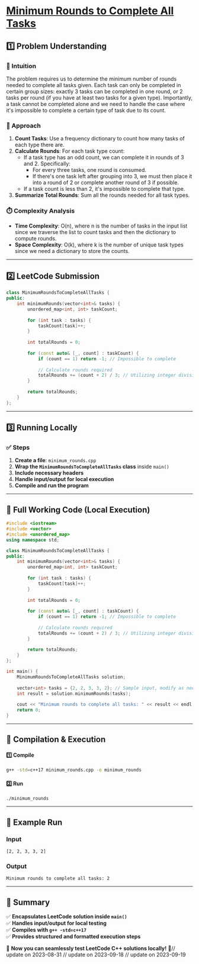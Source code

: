 # **[Minimum Rounds to Complete All Tasks](https://leetcode.com/problems/minimum-rounds-to-complete-all-tasks/description/)**  

## **1️⃣ Problem Understanding**  
### **📌 Intuition**  
The problem requires us to determine the minimum number of rounds needed to complete all tasks given. Each task can only be completed in certain group sizes: exactly 3 tasks can be completed in one round, or 2 tasks per round (if you have at least two tasks for a given type). Importantly, a task cannot be completed alone and we need to handle the case where it's impossible to complete a certain type of task due to its count.

### **🚀 Approach**  
1. **Count Tasks**: Use a frequency dictionary to count how many tasks of each type there are.
2. **Calculate Rounds**: For each task type count:
   - If a task type has an odd count, we can complete it in rounds of 3 and 2. Specifically:
     - For every three tasks, one round is consumed.
     - If there's one task left after grouping into 3, we must then place it into a round of 2 or complete another round of 3 if possible.
   - If a task count is less than 2, it's impossible to complete that type.
3. **Summarize Total Rounds**: Sum all the rounds needed for all task types.

### **⏱️ Complexity Analysis**  
- **Time Complexity**: O(n), where n is the number of tasks in the input list since we traverse the list to count tasks and then the dictionary to compute rounds.
- **Space Complexity**: O(k), where k is the number of unique task types since we need a dictionary to store the counts.

---  

## **2️⃣ LeetCode Submission**  
```cpp
class MinimumRoundsToCompleteAllTasks {
public:
    int minimumRounds(vector<int>& tasks) {
        unordered_map<int, int> taskCount;
        
        for (int task : tasks) {
            taskCount[task]++;
        }
        
        int totalRounds = 0;
        
        for (const auto& [_, count] : taskCount) {
            if (count == 1) return -1; // Impossible to complete
            
            // Calculate rounds required
            totalRounds += (count + 2) / 3; // Utilizing integer division to count rounds
        }
        
        return totalRounds;
    }
};
```  

---  

## **3️⃣ Running Locally**  
### **✅ Steps**  
1. **Create a file**: `minimum_rounds.cpp`  
2. **Wrap the `MinimumRoundsToCompleteAllTasks` class** inside `main()`  
3. **Include necessary headers**  
4. **Handle input/output for local execution**  
5. **Compile and run the program**  

---  

## **📝 Full Working Code (Local Execution)**  
```cpp
#include <iostream>
#include <vector>
#include <unordered_map>
using namespace std;

class MinimumRoundsToCompleteAllTasks {
public:
    int minimumRounds(vector<int>& tasks) {
        unordered_map<int, int> taskCount;
        
        for (int task : tasks) {
            taskCount[task]++;
        }
        
        int totalRounds = 0;
        
        for (const auto& [_, count] : taskCount) {
            if (count == 1) return -1; // Impossible to complete
            
            // Calculate rounds required
            totalRounds += (count + 2) / 3; // Utilizing integer division to count rounds
        }
        
        return totalRounds;
    }
};

int main() {
    MinimumRoundsToCompleteAllTasks solution;
    
    vector<int> tasks = {2, 2, 3, 3, 2}; // Sample input, modify as needed
    int result = solution.minimumRounds(tasks);
    
    cout << "Minimum rounds to complete all tasks: " << result << endl; // Expected output
    return 0;
}  
```  

---  

## **🔧 Compilation & Execution**  
#### **1️⃣ Compile**  
```bash
g++ -std=c++17 minimum_rounds.cpp -o minimum_rounds
```  

#### **2️⃣ Run**  
```bash
./minimum_rounds
```  

---  

## **🎯 Example Run**  
### **Input**  
```
[2, 2, 3, 3, 2]
```  
### **Output**  
```
Minimum rounds to complete all tasks: 2
```  

---  

## **📌 Summary**  
✅ **Encapsulates LeetCode solution inside `main()`**  
✅ **Handles input/output for local testing**  
✅ **Compiles with `g++ -std=c++17`**  
✅ **Provides structured and formatted execution steps**  

🚀 **Now you can seamlessly test LeetCode C++ solutions locally!** 🚀// update on 2023-08-31
// update on 2023-09-18
// update on 2023-09-19

